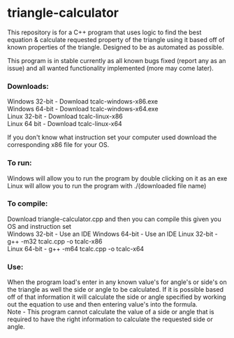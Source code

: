 # triangle-calculator

This repository is for a C++ program that uses logic to find the best equation & calculate requested property of the triangle using it based off of known properties of the triangle. Designed to be as automated as possible.

This program is in stable currently as all known bugs fixed (report any as an issue) and all wanted functionality implemented (more may come later).  

### Downloads:  
Windows 32-bit - Download tcalc-windows-x86.exe  
Windows 64-bit - Download tcalc-windows-x64.exe  
Linux 32-bit - Download tcalc-linux-x86  
Linux 64 bit - Download tcalc-linux-x64  

If you don't know what instruction set your computer used download the corresponding x86 file for your OS.

### To run:  
Windows will allow you to run the program by double clicking on it as an exe  
Linux will allow you to run the program with ./(downloaded file name)  

### To compile:  
Download triangle-calculator.cpp and then you can compile this given you OS and instruction set  
Windows 32-bit - Use an IDE
Windows 64-bit - Use an IDE
Linux 32-bit - g++ -m32 tcalc.cpp -o tcalc-x86  
Linux 64-bit - g++ -m64 tcalc.cpp -o tcalc-x64  

### Use:  
When the program load's enter in any known value's for angle's or side's on the triangle as well the side or angle to be calculated. If it is possible based off of that information it will calculate the side or angle specified by working out the equation to use and then entering value's into the formula.  
Note - This program cannot calculate the value of a side or angle that is required to have the right information to calculate the requested side or angle.
